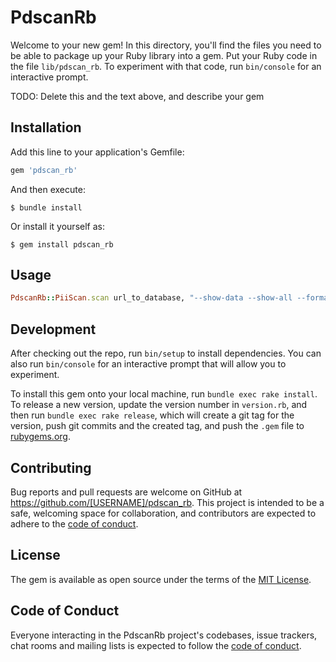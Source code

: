 # PdscanRb

Welcome to your new gem! In this directory, you'll find the files you need to be able to package up your Ruby library into a gem. Put your Ruby code in the file `lib/pdscan_rb`. To experiment with that code, run `bin/console` for an interactive prompt.

TODO: Delete this and the text above, and describe your gem

## Installation

Add this line to your application's Gemfile:

```ruby
gem 'pdscan_rb'
```

And then execute:

    $ bundle install

Or install it yourself as:

    $ gem install pdscan_rb

## Usage

```ruby
PdscanRb::PiiScan.scan url_to_database, "--show-data --show-all --format ndjson"
```

## Development

After checking out the repo, run `bin/setup` to install dependencies. You can also run `bin/console` for an interactive prompt that will allow you to experiment.

To install this gem onto your local machine, run `bundle exec rake install`. To release a new version, update the version number in `version.rb`, and then run `bundle exec rake release`, which will create a git tag for the version, push git commits and the created tag, and push the `.gem` file to [rubygems.org](https://rubygems.org).

## Contributing

Bug reports and pull requests are welcome on GitHub at https://github.com/[USERNAME]/pdscan_rb. This project is intended to be a safe, welcoming space for collaboration, and contributors are expected to adhere to the [code of conduct](https://github.com/[USERNAME]/pdscan_rb/blob/master/CODE_OF_CONDUCT.md).

## License

The gem is available as open source under the terms of the [MIT License](https://opensource.org/licenses/MIT).

## Code of Conduct

Everyone interacting in the PdscanRb project's codebases, issue trackers, chat rooms and mailing lists is expected to follow the [code of conduct](https://github.com/[USERNAME]/pdscan_rb/blob/master/CODE_OF_CONDUCT.md).
